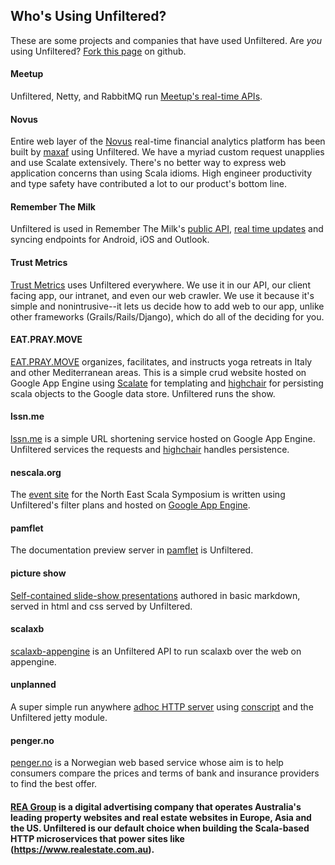 Who's Using Unfiltered?
-----------------------

These are some projects and companies that have used Unfiltered. Are
*you* using Unfiltered?
[Fork this page](https://github.com/n8han/Unfiltered/blob/master/docs/99.markdown)
on github.

#### Meetup

Unfiltered, Netty, and RabbitMQ run [Meetup's real-time APIs](http://making.meetup.com/post/2929945070/real-life-meetups-deserve-real-time-apis).

#### Novus

Entire web layer of the [Novus](https://www.novus.com/) real-time financial analytics platform has been built by [maxaf](https://github.com/maxaf) using Unfiltered. We have a myriad custom request unapplies and use Scalate extensively. There's no better way to express web application concerns than using Scala idioms. High engineer productivity and type safety have contributed a lot to our product's bottom line.

#### Remember The Milk

Unfiltered is used in Remember The Milk's [public API](http://www.rememberthemilk.com/services/api/), [real time updates](http://blog.rememberthemilk.com/2011/08/real-time-updating-comes-to-the-remember-the-milk-web-app/) and syncing endpoints for Android, iOS and Outlook.

#### Trust Metrics

[Trust Metrics](http://www.trustmetrics.com) uses Unfiltered everywhere.  We use it in our API, our client facing app, our intranet, and even our web crawler. We use it because it's simple and nonintrusive--it lets us decide how to add web to our app, unlike other frameworks (Grails/Rails/Django), which do all of the deciding for you.  

#### EAT.PRAY.MOVE

[EAT.PRAY.MOVE](http://www.eatpraymove.com/) organizes, facilitates, and instructs yoga retreats in Italy and other Mediterranean areas. This is a simple crud website hosted on Google App Engine using [Scalate](http://scalate.fusesource.org/) for templating and [highchair](https://github.com/chrislewis/highchair) for persisting scala objects to the Google data store. Unfiltered runs the show.

#### lssn.me

[lssn.me](http://www.lssn.me/) is a simple URL shortening service hosted on Google App Engine. Unfiltered services the requests and [highchair](https://github.com/chrislewis/highchair) handles persistence.

#### nescala.org

The [event site](http://nescala.org/) for the North East Scala Symposium is written using Unfiltered's filter plans and hosted on [Google App Engine](http://code.google.com/appengine/).

#### pamflet

The documentation preview server in [pamflet](https://github.com/n8han/pamflet/) is Unfiltered.

#### picture show

[Self-contained slide-show presentations](https://github.com/softprops/picture-show#readme) authored in basic markdown, served in html and css served by Unfiltered.

#### scalaxb

[scalaxb-appengine](http://scalaxb.org/scalaxb-appengine) is an Unfiltered API to run scalaxb over the web on appengine.

#### unplanned

A super simple run anywhere [adhoc HTTP server](https://github.com/softprops/unplanned#readme) using [conscript](https://github.com/n8han/conscript#readme) and the Unfiltered jetty module.

#### penger.no
[penger.no](https://www.penger.no/) is a Norwegian web based service whose aim is to help consumers compare the prices and terms of bank and insurance providers to find the best offer.

#### [REA Group](https://www.rea-group.com/) is a digital advertising company that operates Australia's leading property websites and real estate websites in Europe, Asia and the US. Unfiltered is our default choice when building the Scala-based HTTP microservices that power sites like (https://www.realestate.com.au).
